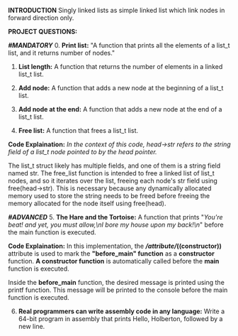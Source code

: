 **INTRODUCTION**
Singly linked lists as simple linked list which link nodes in forward direction only.

**PROJECT QUESTIONS:**

***#MANDATORY***
0. **Print list:**
"A function that prints all the elements of a list_t list, and it returns number of nodes."

1. **List length:**
A function that returns the number of elements in a linked list_t list.

2. **Add node:**
A function that adds a new node at the beginning of a list_t list.

3. **Add node at the end:**
A function that adds a new node at the end of a list_t list.

4. **Free list:**
A function that frees a list_t list.

**Code Explaination:**
*In the context of this code, head->str refers to the string field of a list_t node pointed to by the head pointer.*

The list_t struct likely has multiple fields, and one of them is a string field named str.
The free_list function is intended to free a linked list of list_t nodes,
and so it iterates over the list, freeing each node's str field using free(head->str).
This is necessary because any dynamically allocated memory used to store the string needs to be freed before freeing the memory allocated for the node itself using free(head).

***#ADVANCED***
5. **The Hare and the Tortoise:**
A function that prints "*You're beat! and yet, you must allow,\nI bore my house upon my back!\n*" before the main function is executed.

**Code Explaination:**
In this implementation, the **_/_attribute_/_((constructor))** attribute is used to mark the **"before_main" function** as a **constructor** function.
**A constructor function** is automatically called before the **main** function is executed.

Inside the **before_main** function, the desired message is printed using the printf function.
This message will be printed to the console before the main function is executed.

6. **Real programmers can write assembly code in any language:**
Write a 64-bit program in assembly that prints Hello, Holberton, followed by a new line.

